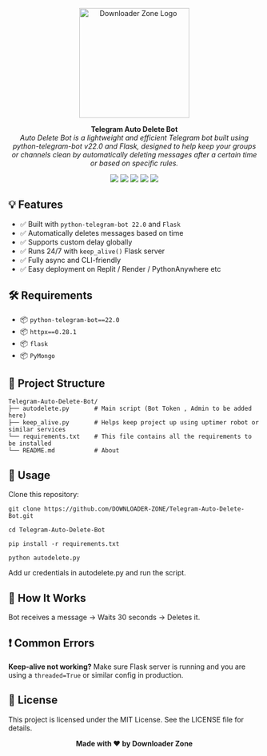 <p align="center">
  <img width="220" src="https://neximagen.mysterysd.in/view/AgACAgUAAyEGAASYZ-7zAAMwaBUMbSvqR69hW2saLELmE8GLSIcAAvnGMRtQGKhUwoEvEB6833ABAAMCAAN4AAM2BA" alt="Downloader Zone Logo">
</p>

<p align="center">
  <b>Telegram Auto Delete Bot</b><br>
  <i>Auto Delete Bot is a lightweight and efficient Telegram bot built using python-telegram-bot v22.0 and Flask, designed to help keep your groups or channels clean by automatically deleting messages after a certain time or based on specific rules.</i>
</p>

<p align="center">
  <a href="https://github.com/DOWNLOADER-ZONE/Telegram-Auto-Delete-Bot"><img src="https://img.shields.io/github/stars/DOWNLOADER-ZONE/Telegram-Auto-Delete-Bot?style=flat-square&color=yellow&logo=github"/></a>
  <a href="https://github.com/DOWNLOADER-ZONE/Telegram-Auto-Delete-Bot"><img src="https://img.shields.io/github/forks/DOWNLOADER-ZONE/Telegram-Auto-Delete-Bot?style=flat-square&color=blue&logo=github"/></a>
  <a href="https://t.me/DOWNLOADERZONEUPDATES"><img src="https://img.shields.io/badge/Telegram-Channel-blue?style=flat-square&logo=telegram"/></a>
  <a href="https://t.me/DZONEDISCUSSION"><img src="https://img.shields.io/badge/Support-Group-blueviolet?style=flat-square&logo=telegram"/></a>
  <a href="https://github.com/DOWNLOADER-ZONE/Telegram-Auto-Delete-Bot/blob/main/LICENSE"><img src="https://img.shields.io/github/license/DOWNLOADER-ZONE/Telegram-Auto-Delete-Bot?style=flat-square&color=success"/></a>
</p>


<h2>💡 Features</h2>
<ul>
  <li>✅ Built with <code>python-telegram-bot 22.0</code> and <code>Flask</code></li>
  <li>✅ Automatically deletes messages based on time</li>
  <li>✅ Supports custom delay globally</li>
  <li>✅ Runs 24/7 with <code>keep_alive()</code> Flask server</li>
  <li>✅ Fully async and CLI-friendly</li>
  <li>✅ Easy deployment on Replit / Render / PythonAnywhere etc</li>
</ul>

<h2>🛠 Requirements</h2>
<ul>
  <li>📦 <code>python-telegram-bot==22.0</code></li>
  <li>📦 <code>httpx==0.28.1</code></li>
  <li>📦 <code>flask</code></li>
  <li>📦 <code>PyMongo</code></li>
</ul>

<h2>📁 Project Structure</h2>
<pre><code>Telegram-Auto-Delete-Bot/
├── autodelete.py       # Main script (Bot Token , Admin to be added here)
├── keep_alive.py       # Helps keep project up using uptimer robot or similar services
└── requirements.txt    # This file contains all the requirements to be installed       
└── README.md           # About
</pre></code>

<h2>🚀 Usage</h2>
<p>Clone this repository:</p>
<pre><code>git clone https://github.com/DOWNLOADER-ZONE/Telegram-Auto-Delete-Bot.git</pre></code>
<pre><code>cd Telegram-Auto-Delete-Bot</pre></code>
<pre><code>pip install -r requirements.txt</code></pre>
<pre><code>python autodelete.py</code></pre>
<p>Add ur credentials in autodelete.py and run the script.</p>

<h2>🧠 How It Works</h2>
<p>Bot receives a message → Waits 30 seconds → Deletes it.</p>

<h2>❗ Common Errors</h2>
<p><strong>Keep-alive not working?</strong> Make sure Flask server is running and you are using a <code>threaded=True</code> or similar config in production.</p>
    
<h2>📃 License</h2>
<p>This project is licensed under the MIT License. See the LICENSE file for details.</p>

<p align="center">
  <b>Made with ❤️ by Downloader Zone</b>
</p>

